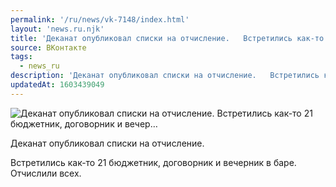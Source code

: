 ```yaml
---
permalink: '/ru/news/vk-7148/index.html'
layout: 'news.ru.njk'
title: 'Деканат опубликовал списки на отчисление.   Встретились как-то 21 бюджетник, договорник и вечер…'
source: ВКонтакте
tags:
  - news_ru
description: 'Деканат опубликовал списки на отчисление.   Встретились как-то 21 бюджетник, договорник и вечер…'
updatedAt: 1603439049
---
```

![Деканат опубликовал списки на отчисление.   Встретились как-то 21 бюджетник, договорник и вечер…](https://sun9-40.userapi.com/impg/WI54dQu81foKHbaPV9zaVXwTqS0Z6pTjLe1cYw/P41w3exynd4.jpg?size=808x1080&quality=96&proxy=1&sign=cbe52bc64669836c31ea181f26eab5a0&c_uniq_tag=ibQta3hLWp-ZD-sVaEyqe324LdsED9MNTiwCzDmSayY&type=album)

Деканат опубликовал списки на отчисление.

Встретились как-то 21 бюджетник, договорник и вечерник в баре. Отчислили всех.
